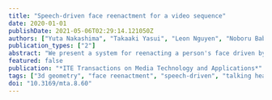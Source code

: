 ```yaml
---
title: "Speech-driven face reenactment for a video sequence"
date: 2020-01-01
publishDate: 2021-05-06T02:29:14.121050Z
authors: ["Yuta Nakashima", "Takaaki Yasui", "Leon Nguyen", "Noboru Babaguchi"]
publication_types: ["2"]
abstract: "We present a system for reenacting a person's face driven by speech. Given a video sequence with the corresponding audio track of a person giving a speech and another audio track containing different speech from the same person, we reconstruct a 3D mesh of the face in each frame of the video sequence to match the speech in the second audio track. Audio features are extracted from such two audio tracks. Assuming that the appearance of the mouth is highly correlated to these speech features, we extract the mouth region of the face's 3D mesh from the video sequence when speech features from the second audio track are close to those of the video's audio track. While retaining temporal consistency, these extracted mouth regions then replace the original mouth regions in the video sequence, synthesizing a reenactment video where the person seemingly gives the speech from the second audio track. Our system, coined S2TH (speech to talking head), does not require any special hardware to capture the 3D geometry of faces but uses the state-of-the-art method for facial geometry regression. We visually and subjectively demonstrate reenactment quality."
featured: false
publication: "*ITE Transactions on Media Technology and Applications*"
tags: ["3d geometry", "face reenactment", "speech-driven", "talking head", "speech-driven", "talking head"]
doi: "10.3169/mta.8.60"
---
```


